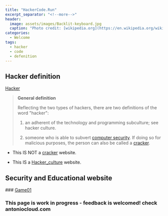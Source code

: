 ```yaml
---
title: "HackerCode.Run"
excerpt_separator: "<!--more-->"
header:
  image: assets/images/Backlit-keyboard.jpg
  caption: "Photo credit: [wikipedia.org](https://en.wikipedia.org/wiki/Main_Page)"
categories:
  - Welcome
tags:
  - hacker
  - code
  - defenition
---
```


## Hacker definition

[Hacker](https://en.wikipedia.org/wiki/Hacker)

> **General definition**
> 
> Reflecting the two types of hackers, there are two definitions of the word "hacker":
> 
> 1) an adherent of the technology and programming subculture; see hacker culture.
> 
> 2) someone who is able to subvert [computer security](https://en.wikipedia.org/wiki/Computer_security).
> If doing so for malicious purposes, the person can also be called a [cracker](https://en.wikipedia.org/wiki/Security_hacker).
> 

- This IS NOT a [cracker](https://en.wikipedia.org/wiki/Security_hacker) website.

- This IS a [Hacker_culture](https://en.wikipedia.org/wiki/Hacker_culture) website.

<!--more-->

## Security and Educational website

### [Game01](/game01/)


### This page is work in progress - feedback is welcomed! check antoniocloud.com
